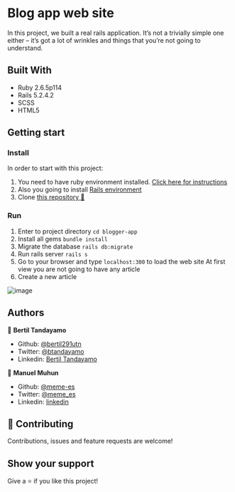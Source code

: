 # Blog app web site 

In this project, we built a real rails application. It’s not a trivially simple one either – it’s got a lot of wrinkles and things that you’re not going to understand.


## Built With

- Ruby 2.6.5p114
- Rails 5.2.4.2
- SCSS
- HTML5

## Getting start

### Install

In order to start with this project:

1. You need to have ruby environment installed. [Click here for instructions](https://www.ruby-lang.org/en/documentation/installation/)
2. Also you going to install [Rails environment](https://www.theodinproject.com/courses/ruby-on-rails/lessons/your-first-rails-application-ruby-on-rails) 
3. Clone [this repository :blue_book:](https://github.com/bertil291utn/blogger-app.git)


### Run

1. Enter to project directory `cd blogger-app` 
2. Install all gems `bundle install`
3. Migrate the database `rails db:migrate`
4. Run rails server `rails s`
5. Go to your browser and type `localhost:300` to load the web site
    At first view you are not going to have any article
6. Create a new article

![image](https://user-images.githubusercontent.com/24902525/81832522-392ed600-9504-11ea-81c4-b2b2aa26d2be.png)


## Authors

👤 **Bertil Tandayamo**

- Github: [@bertil291utn](https://github.com/bertil291utn)
- Twitter: [@btandayamo](https://twitter.com/batandayamo)
- Linkedin: [Bertil Tandayamo](http://bit.ly/bertil_linkedin)

👤 **Manuel Muhun**

- Github: [@meme-es](https://github.com/meme-es)
- Twitter: [@meme_es](https://twitter.com/meme_es)
- Linkedin: [linkedin](https://www.linkedin.com/in/manuel-elias/)


## 🤝 Contributing

Contributions, issues and feature requests are welcome!

## Show your support

Give a ⭐️ if you like this project!
